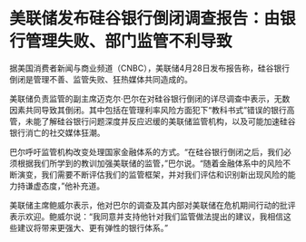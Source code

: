 # 美联储发布硅谷银行倒闭调查报告：由银行管理失败、部门监管不利导致

据美国消费者新闻与商业频道（CNBC），美联储4月28日发布报告称，硅谷银行倒闭是管理不善、监管失败、狂热媒体共同造成的。

美联储负责监管的副主席迈克尔·巴尔在对硅谷银行倒闭的详尽调查中表示，无数因素共同导致其倒闭。其中包括在管理利率风险方面犯下“教科书式”错误的银行高管，未能了解硅谷银行问题深度并反应迟缓的美联储监管机构，以及可能加速硅谷银行消亡的社交媒体狂潮。

巴尔呼吁监管机构改变处理国家金融体系的方式。“在硅谷银行倒闭之后，我们必须根据我们所学到的教训加强美联储的监管，”巴尔说。“随着金融体系中的风险不断演变，我们需要不断评估我们的监管框架，并对我们评估和识别新出现风险的能力持谦虚态度，”他补充道。

美联储主席鲍威尔表示，他对巴尔的调查及其内部对美联储在危机期间行动的批评表示欢迎。鲍威尔说：“我同意并支持他针对我们监管做法提出的建议，我相信这些建议将带来更强大、更有弹性的银行体系。”

